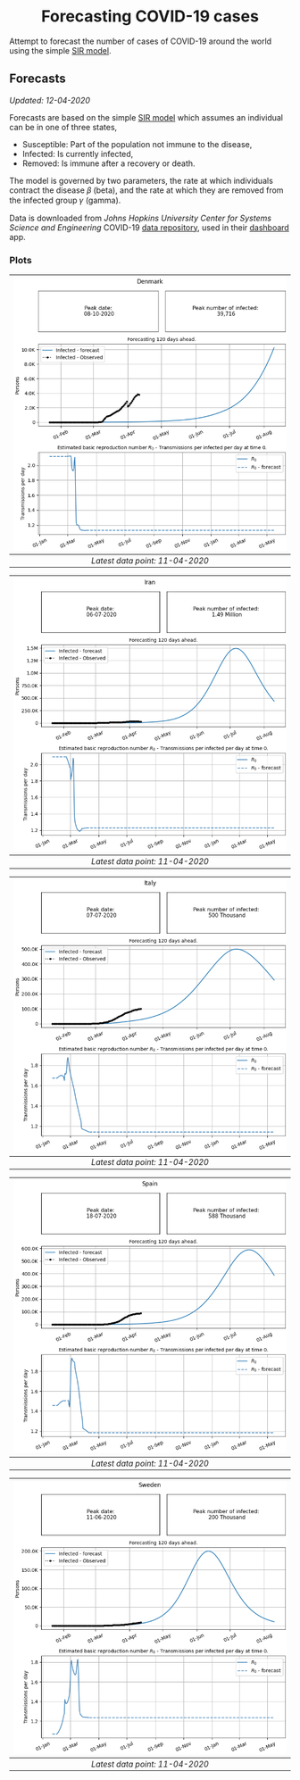 
<h1 align="center">Forecasting COVID-19 cases</h1>

Attempt to forecast the number of cases of COVID-19 around the world using the simple [SIR model][sir_model_wiki].

## Forecasts
*Updated: 12-04-2020*

Forecasts are based on the simple [SIR model][sir_model_wiki] which assumes
an individual can be in one of three states,

- Susceptible: Part of the population not immune to the disease, 
- Infected: Is currently infected,
- Removed: Is immune after a recovery or death.

The model is governed by two parameters, the rate at which individuals contract the disease 𝛽 (beta), and the rate at which they are removed from the infected group 𝛾 (gamma). 

Data is downloaded from *Johns Hopkins University Center for Systems Science and Engineering* COVID-19 [data repository][csse-data-repo], used in their 
[dashboard][john-hopkins-dashboard] app.

### Plots
|![Denmark](forecast_plots/denmark_SIRt.png)|
|:----------------------------------------:|
| *Latest data point: 11-04-2020*|

|![Iran](forecast_plots/iran_SIRt.png)|
|:----------------------------------------:|
| *Latest data point: 11-04-2020*|

|![Italy](forecast_plots/italy_SIRt.png)|
|:----------------------------------------:|
| *Latest data point: 11-04-2020*|

|![Spain](forecast_plots/spain_SIRt.png)|
|:----------------------------------------:|
| *Latest data point: 11-04-2020*|

|![Sweden](forecast_plots/sweden_SIRt.png)|
|:----------------------------------------:|
| *Latest data point: 11-04-2020*|

[sir_model_wiki]: https://en.wikipedia.org/wiki/Compartmental_models_in_epidemiology#The_SIR_model
[csse-data-repo]: https://github.com/CSSEGISandData/COVID-19
[john-hopkins-dashboard]: https://www.arcgis.com/apps/opsdashboard/index.html#/bda7594740fd40299423467b48e9ecf6
